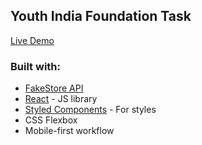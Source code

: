 ## Youth India Foundation Task

[Live Demo](https://yie-chizivictor.netlify.app/)


### Built with:
- [FakeStore API](https://fakestoreapi.com/)
- [React](https://reactjs.org/) - JS library
- [Styled Components](https://styled-components.com/) - For styles
- CSS Flexbox
- Mobile-first workflow
